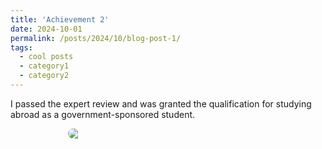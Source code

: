 ```yaml
---
title: 'Achievement 2'
date: 2024-10-01
permalink: /posts/2024/10/blog-post-1/
tags:
  - cool posts
  - category1
  - category2
---
```

I passed the expert review and was granted the qualification for studying abroad as a government-sponsored student.
<div style="display:flex; justify-content:center; gap:12px; flex-wrap:wrap;">
  <img src="{{ '/images/csc.png' | relative_url }}" style="flex:0 1 320px; max-width:320px; height:auto; border-radius:8px;">
</div>
